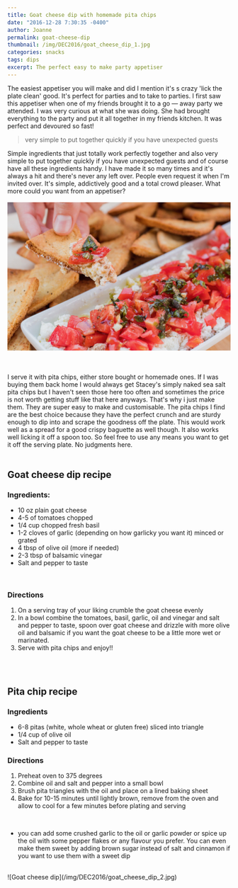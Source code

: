 ```yaml
---
title: Goat cheese dip with homemade pita chips
date: "2016-12-28 7:30:35 -0400"
author: Joanne
permalink: goat-cheese-dip
thumbnail: /img/DEC2016/goat_cheese_dip_1.jpg
categories: snacks
tags: dips
excerpt: The perfect easy to make party appetiser
---
```


The easiest appetiser you will make and did I mention it's s crazy 'lick the plate clean' good. It's perfect for parties and to take to parties. I first saw this appetiser when one of my friends brought it to a go &mdash; away party we attended. I was very curious at what she was doing. She had brought everything to the party and put it all together in my friends kitchen. It was perfect and devoured so fast!
<br>

> very simple to put together quickly if you have unexpected guests

Simple ingredients that just totally work perfectly together and also very simple to put together quickly if you have unexpected guests and of course have all these ingredients handy.  I have made it so many times and it's always a hit and there's never any left over.  People even request it when I'm invited over.  It's simple, addictively good and a total crowd pleaser. What more could you want from an appetiser?
<br>
<br>
![Goat cheese dip](/img/DEC2016/goat_cheese_dip_3.jpg)  
<br>
<br>

I serve it with pita chips, either store bought or homemade ones. If I was buying them back home I would always get Stacey's simply naked sea salt pita chips but I haven't seen those here too often and sometimes the price is not worth getting stuff like that here anyways. That's why i just make them. They are super easy to make and customisable. The pita chips I find are the best choice because they have the perfect crunch and are sturdy enough to dip into and scrape the goodness off the plate.  This would work well as a spread for a good crispy baguette as well though.  It also works well licking it off a spoon too. So feel free to use any means you want to get it off the serving plate. No judgments here.  
<br>

## Goat cheese dip recipe

### Ingredients:

* 10 oz plain goat cheese
* 4-5 of tomatoes chopped
* 1/4 cup chopped fresh basil
* 1-2 cloves of garlic (depending on how garlicky you want it) minced or grated
* 4 tbsp of olive oil (more if needed)
* 2-3 tbsp of balsamic vinegar
* Salt and pepper to taste
<br>

### Directions

1. On a serving tray of your liking crumble the goat cheese evenly
1. In a bowl combine the tomatoes, basil, garlic, oil and vinegar and salt and pepper to taste, spoon over goat cheese and drizzle with more olive oil and balsamic if you want the goat cheese to be a little more wet or marinated.  
1. Serve with pita chips and enjoy!!
<br>
<br>

## Pita chip recipe

### Ingredients

* 6-8 pitas (white, whole wheat or gluten free) sliced into triangle
* 1/4 cup of olive oil
* Salt and pepper to taste


### Directions

1. Preheat oven to 375 degrees
1. Combine oil and salt and pepper into a small bowl
1. Brush pita triangles with the oil and place on a lined baking sheet
1. Bake for 10-15 minutes until lightly brown, remove from the oven and allow to cool for a few minutes before plating and serving
<br>

* you can add some crushed garlic to the oil or garlic powder or spice up the oil with some pepper flakes or any flavour you prefer. You can even make them sweet by adding brown sugar instead of salt and cinnamon if you want to use them with a sweet dip  

<br>
![Goat cheese dip](/img/DEC2016/goat_cheese_dip_2.jpg)
